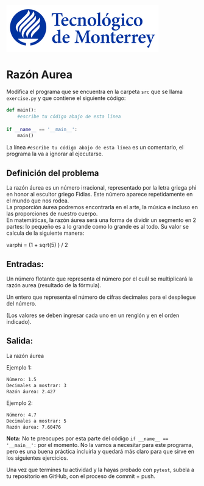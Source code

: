 ![Tec de Monterrey](../../images/logotecmty.png)
# Razón Aurea


Modifica el programa que se encuentra en la carpeta `src` que se llama `exercise.py` y que contiene el siguiente código:

```python
def main():
    #escribe tu código abajo de esta línea    

if __name__ == '__main__':
    main()
```

La línea `#escribe tu código abajo de esta línea` es un comentario, el programa la va a ignorar al ejecutarse.

## Definición del problema

La razón áurea es un número irracional,​ representado por la letra griega phi en honor al escultor griego Fidias. Este número aparece repetidamente en el mundo que nos rodea.  
La proporción áurea podremos encontrarla en el arte, la música e incluso en las proporciones de nuestro cuerpo.  
En matemáticas, la razón áurea será una forma de dividir un segmento en 2 partes: lo pequeño es a lo grande como lo grande es al todo. Su valor se calcula de la siguiente manera:

varphi = (1 + sqrt(5) ) / 2


## **Entradas:**
Un número flotante que representa el número por el cuál se multiplicará la razón aurea (resultado de la fórmula).  

Un entero que representa el número de cifras decimales para el despliegue del número.  

(Los valores se deben ingresar cada uno en un renglón y en el orden indicado).

## **Salida:**
La razón áurea

Ejemplo 1:
```
Número: 1.5
Decimales a mostrar: 3
Razón áurea: 2.427
```
Ejemplo 2:
```
Número: 4.7
Decimales a mostrar: 5
Razón áurea: 7.60476
```

**Nota:** No te preocupes por esta parte del código `if __name__ == '__main__':` por el momento. No la vamos a necesitar para este programa, pero es una buena práctica incluirla y quedará más claro para que sirve en los siguientes ejercicios.

Una vez que termines tu actividad y la hayas probado con `pytest`, subela a tu repositorio en GitHub, con el proceso de commit + push.
